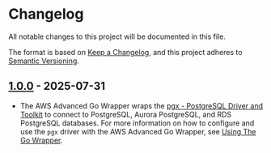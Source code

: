 # Changelog

All notable changes to this project will be documented in this file.

The format is based on [Keep a Changelog](https://keepachangelog.com/en/1.0.0/), and this project adheres to [Semantic Versioning](https://semver.org/#semantic-versioning-200).

## [1.0.0] - 2025-07-31
* The AWS Advanced Go Wrapper wraps the [pgx - PostgreSQL Driver and Toolkit](https://github.com/jackc/pgx) to connect to PostgreSQL, Aurora PostgreSQL, and RDS PostgreSQL databases. For more information on how to configure and use the `pgx` driver with the AWS Advanced Go Wrapper, see [Using The Go Wrapper](../docs/user-guide/UsingTheGoWrapper.md).  

[1.0.0]: https://github.com/awslabs/aws-advanced-go-wrapper/releases/tag/pgx-driver/1.0.0